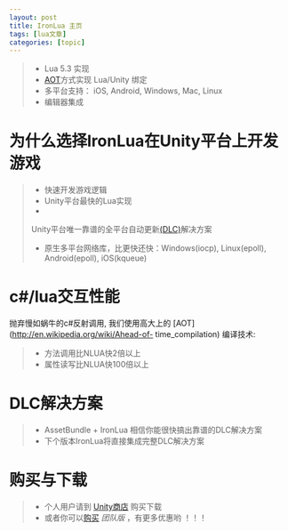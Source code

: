 ```yaml
---
layout: post
title: IronLua 主页 
tags: [lua文章]
categories: [topic]
---
```

>   * Lua 5.3 实现
>   * [AOT](http://en.wikipedia.org/wiki/Ahead-of-time_compilation)方式实现
> Lua/Unity 绑定
>   * 多平台支持： iOS, Android, Windows, Mac, Linux
>   * 编辑器集成
>

# 为什么选择IronLua在Unity平台上开发游戏

>   * 快速开发游戏逻辑
>   * Unity平台最快的Lua实现
>   *
> Unity平台唯一靠谱的全平台自动更新[(DLC)](http://zh.wikipedia.org/wiki/%E8%BF%BD%E5%8A%A0%E4%B8%8B%E8%BD%BD%E5%86%85%E5%AE%B9)解决方案
>   * 原生多平台网络库，比更快还快：Windows(iocp), Linux(epoll), Android(epoll), iOS(kqueue)
>

# c#/lua交互性能

抛弃慢如蜗牛的c#反射调用, 我们使用高大上的 [AOT](http://en.wikipedia.org/wiki/Ahead-of-
time_compilation) 编译技术:

>   * 方法调用比NLUA快2倍以上
>   * 属性读写比NLUA快100倍以上
>

# DLC解决方案

>   * AssetBundle + IronLua 相信你能很快搞出靠谱的DLC解决方案
>   * 下个版本IronLua将直接集成完整DLC解决方案
>

# 购买与下载

>   * 个人用户请到 [Unity商店](https://www.assetstore.unity3d.com/#!/content/31849)
> 购买下载
>   * 或者你可以[购买](/cn/sales/) _团队版_ ，有更多优惠哟 ！！！
>